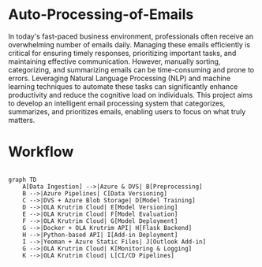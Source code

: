 # Auto-Processing-of-Emails

In today's fast-paced business environment, professionals often receive an overwhelming number of emails daily. Managing these emails efficiently is critical for ensuring timely responses, prioritizing important tasks, and maintaining effective communication. However, manually sorting, categorizing, and summarizing emails can be time-consuming and prone to errors. Leveraging Natural Language Processing (NLP) and machine learning techniques to automate these tasks can significantly enhance productivity and reduce the cognitive load on individuals. This project aims to develop an intelligent email processing system that categorizes, summarizes, and prioritizes emails, enabling users to focus on what truly matters.

# Workflow

```mermaid

graph TD
    A[Data Ingestion] -->|Azure & DVS| B[Preprocessing]
    B -->|Azure Pipelines| C[Data Versioning]
    C -->|DVS + Azure Blob Storage| D[Model Training]
    D -->|OLA Krutrim Cloud| E[Model Versioning]
    E -->|OLA Krutrim Cloud| F[Model Evaluation]
    F -->|OLA Krutrim Cloud| G[Model Deployment]
    G -->|Docker + OLA Krutrim API| H[Flask Backend]
    H -->|Python-based API| I[Add-in Deployment]
    I -->|Yeoman + Azure Static Files| J[Outlook Add-in]
    G -->|OLA Krutrim Cloud| K[Monitoring & Logging]
    K -->|OLA Krutrim Cloud| L[CI/CD Pipelines]




```
